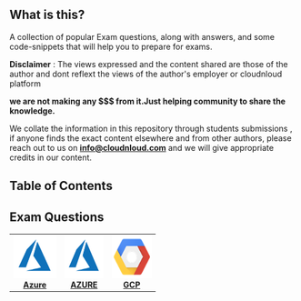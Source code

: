 
## What is this?

A collection of popular Exam questions, along with answers, and some code-snippets that will help you to prepare for exams. 


**Disclaimer** : The views expressed and the content shared are those of the author and dont reflext the views of the author's employer or cloudnloud platform

**we are not making any $$$ from it.Just helping community to share the knowledge.**

We collate the information in this repository through students submissions , if anyone finds the exact content elsewhere and from other authors, please reach out to us on **info@cloudnloud.com** and we will give appropriate credits in our content.

## Table of Contents


## Exam Questions

<!-- ALL-TOPICS-LIST:START -->
<!-- prettier-ignore-start -->
<!-- markdownlint-disable -->
<center>
<table>

  <tr>
	<td align="center"><a href="/azure/README.md"><img src="image/azure-dp-900.png" width="75px;" height="75px;" alt="Azure"/><br /><b>Azure</b></a></td>
	<td align="center"><a href="/azure/README.md"><img src="images/azure.png" width="70px;" height="75px;" alt="AZURE" /><br /><b>AZURE</b></a></td>
    <td align="center"><a href="/Google/README.md"><img src="images/googlecloud.png" width="70px;" height="75px;" alt="GCP" /><br /><b>GCP</b></a></td>
    
  </tr>
  
  
</table>
</center>
<!-- markdownlint-enable -->
<!-- prettier-ignore-end -->
<!-- ALL-TOPICS-LIST:END -->

